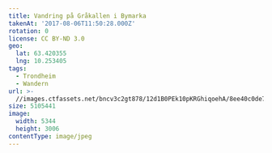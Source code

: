 ```yaml
---
title: Vandring på Gråkallen i Bymarka
takenAt: '2017-08-06T11:50:28.000Z'
rotation: 0
license: CC BY-ND 3.0
geo:
  lat: 63.420355
  lng: 10.253405
tags:
  - Trondheim
  - Wandern
url: >-
  //images.ctfassets.net/bncv3c2gt878/12d1B0PEk10pKRGhiqoehA/8ee40c0de7c8c8779522518f7d7335e9/vandring-p-grkallen-i-bymarka_36011239160_o
size: 5105441
image:
  width: 5344
  height: 3006
contentType: image/jpeg
---
```


